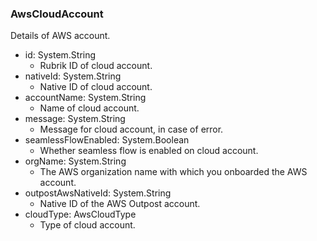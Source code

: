 ### AwsCloudAccount
Details of AWS account.

- id: System.String
  - Rubrik ID of cloud account.
- nativeId: System.String
  - Native ID of cloud account.
- accountName: System.String
  - Name of cloud account.
- message: System.String
  - Message for cloud account, in case of error.
- seamlessFlowEnabled: System.Boolean
  - Whether seamless flow is enabled on cloud account.
- orgName: System.String
  - The AWS organization name with which you onboarded the AWS account.
- outpostAwsNativeId: System.String
  - Native ID of the AWS Outpost account.
- cloudType: AwsCloudType
  - Type of cloud account.
